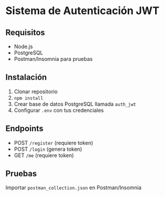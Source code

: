 # Sistema de Autenticación JWT

## Requisitos
- Node.js
- PostgreSQL
- Postman/Insomnia para pruebas

## Instalación
1. Clonar repositorio
2. `npm install`
3. Crear base de datos PostgreSQL llamada `auth_jwt`
4. Configurar `.env` con tus credenciales

## Endpoints
- POST `/register` (requiere token)
- POST `/login` (genera token)
- GET `/me` (requiere token)

## Pruebas
Importar `postman_collection.json` en Postman/Insomnia
